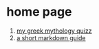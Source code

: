 <title>home</title>

# home page

1. [my greek mythology quizz](pages/greek_mythology_quizz)
1. [a short markdown guide](pages/md_guide.md)
